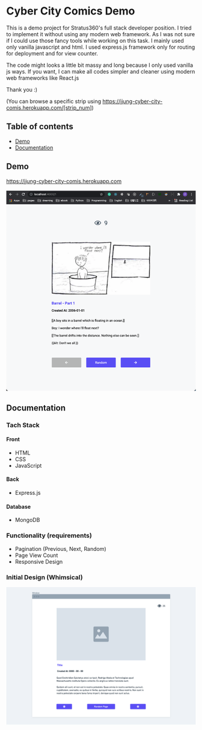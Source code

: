 # Cyber City Comics Demo

This is a demo project for Stratus360's full stack developer position. I tried to implement it without using any modern web framework. As I was not sure if I could use those fancy tools while working on this task. I mainly used only vanilla javascript and html. I used express.js framework only for routing for deployment and for view counter.

The code might looks a little bit massy and long because I only used vanilla js ways. If you want, I can make all codes simpler and cleaner using modern web frameworks like React.js

Thank you :)

(You can browse a specific strip using https://jjung-cyber-city-comis.herokuapp.com/[strip_num])

## Table of contents

- [Demo](#demo)
- [Documentation](#documentation)

## Demo

<https://jjung-cyber-city-comis.herokuapp.com><br><br>
![screencast](demo.png)

## Documentation

### Tach Stack

#### Front

- HTML
- CSS
- JavaScript

#### Back

- Express.js

#### Database

- MongoDB

### Functionality (requirements)

- Pagination (Previous, Next, Random)
- Page View Count
- Responsive Design

### Initial Design (Whimsical)

![screencast](demo_design.png)

